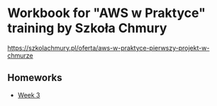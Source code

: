 # Workbook for "AWS w Praktyce" training by Szkoła Chmury
https://szkolachmury.pl/oferta/aws-w-praktyce-pierwszy-projekt-w-chmurze

## Homeworks
- [Week 3](03/week3-homework.md)